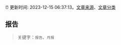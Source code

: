 :alarm_clock: 更新时间: 2023-12-15 06:37:13。[文章来源](/README.md)、[文章分类](/TAGS.md)

## 报告


> 关键字：`报告`、`月报`



